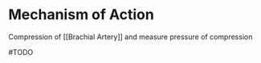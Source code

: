 # Mechanism of Action
Compression of [[Brachial Artery]] and measure pressure of compression

#TODO 